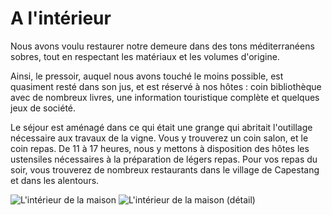 # A l'intérieur

Nous avons voulu restaurer notre demeure dans des tons méditerranéens sobres, 
tout en respectant les matériaux et les volumes d'origine.

Ainsi, le pressoir, auquel nous avons touché le moins possible, est quasiment 
resté dans son jus, et est réservé à nos hôtes : coin bibliothèque avec de 
nombreux livres, une information touristique complète et quelques jeux de 
société. 

Le séjour est aménagé dans ce qui était une grange qui abritait l'outillage 
nécessaire aux travaux de la vigne. Vous y trouverez un coin salon, et le coin 
repas. De 11 à 17 heures, nous y mettons à disposition des hôtes les ustensiles 
nécessaires à la préparation de légers repas. Pour vos repas du soir, vous 
trouverez de nombreux restaurants dans le village de Capestang et dans les 
alentours.

![L'intérieur de la maison](/images/interieur.jpg)
![L'intérieur de la maison (détail)](/images/interieur-detail.jpg)

